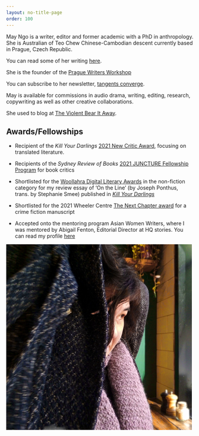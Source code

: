 ```yaml
---
layout: no-title-page
order: 100
---
```


May Ngo is a writer, editor and former academic with a PhD in anthropology. She is Australian of Teo Chew Chinese-Cambodian descent currently based in Prague, Czech Republic. 

You can read some of her writing [here](writings). 

She is the founder of the [Prague Writers Workshop](https://praguewritersworkshop.cz/)

You can subscribe to her newsletter, [tangents converge](https://mayngo.substack.com/).

May is available for commissions in audio drama, writing, editing, research, copywriting as well as other creative collaborations. 

She used to blog at [The Violent Bear It Away](https://theviolentbearitaway1.wordpress.com/).

## Awards/Fellowships

- Recipient of the _Kill Your Darlings_ [2021 New Critic Award](https://www.killyourdarlings.com.au/2020/12/announcing-kyds-2021-new-critic-may-ngo/), focusing on translated literature. 

- Recipients of the _Sydney Review of Books_ [2021 JUNCTURE Fellowship Program](https://sydneyreviewofbooks.com/juncture2021/) for book critics

- Shortlisted for the [Woollahra Digital Literary Awards](https://www.woollahra.nsw.gov.au/library/whats_on/digital_literary_award) in the non-fiction category for my review essay of ‘On the Line’ (by Joseph Ponthus, trans. by Stephanie Smee) published in [_Kill Your Darlings_](https://www.killyourdarlings.com.au/article/lives-on-the-line/) 

- Shortlisted for the 2021 Wheeler Centre [The Next Chapter award](https://www.wheelercentre.com/next-chapter/meet-the-2021-writers/) for a crime fiction manuscript

- Accepted onto the mentoring program Asian Women Writers, where I was mentored by Abigail Fenton, Editorial Director at HQ stories. You can read my profile [here](https://www.asianwomenwriters.org/may-ngo/)


![May](/assets/may.jpg)
